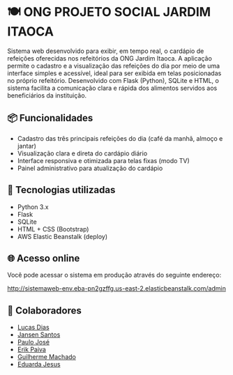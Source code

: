 # 🍽️ ONG PROJETO SOCIAL JARDIM ITAOCA

Sistema web desenvolvido para exibir, em tempo real, o cardápio de refeições oferecidas nos refeitórios da ONG Jardim Itaoca. A aplicação permite o cadastro e a visualização das refeições do dia por meio de uma interface simples e acessível, ideal para ser exibida em telas posicionadas no próprio refeitório. Desenvolvido com Flask (Python), SQLite e HTML, o sistema facilita a comunicação clara e rápida dos alimentos servidos aos beneficiários da instituição.


## 📦 Funcionalidades

- Cadastro das três principais refeições do dia (café da manhã, almoço e jantar)
- Visualização clara e direta do cardápio diário
- Interface responsiva e otimizada para telas fixas (modo TV)
- Painel administrativo para atualização do cardápio


## 🚀 Tecnologias utilizadas

- Python 3.x
- Flask
- SQLite
- HTML + CSS (Bootstrap)
- AWS Elastic Beanstalk (deploy)

## 🌐 Acesso online

Você pode acessar o sistema em produção através do seguinte endereço:

http://sistemaweb-env.eba-pn2gzffg.us-east-2.elasticbeanstalk.com/admin

## 👥 Colaboradores

- [Lucas Dias](https://github.com/cyberlucasdias)
- [Jansen Santos](https://github.com/Jan100jr)
- [Paulo José](https://github.com/paulo-jose-pinheiro)
- [Erik Paiva](https://github.com/ErikPaiva06)
- [Guilherme Machado](https://github.com/Guippp)
- [Eduarda Jesus](https://github.com/Eduarda02-HUB)
